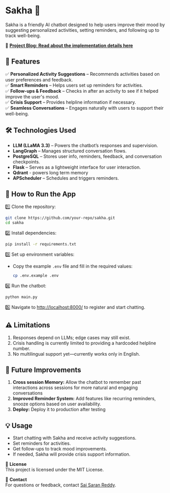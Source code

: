 # Sakha 🤖

Sakha is a friendly AI chatbot designed to help users improve their mood by suggesting personalized activities, setting reminders, and following up to track well-being.

[//]: # (🚀 **Try it here**  )

📖 **[Project Blog: Read about the implementation details here](https://rs-saran.github.io/projects/20250122_serene_solace_sakha/)**  

[//]: # (🎥 **Watch the demo**  )

## 🎯 Features
✅ **Personalized Activity Suggestions** – Recommends activities based on user preferences and feedback.  
✅ **Smart Reminders** – Helps users set up reminders for activities.  
✅ **Follow-ups & Feedback** – Checks in after an activity to see if it helped improve the user's mood.  
✅ **Crisis Support** – Provides helpline information if necessary.  
✅ **Seamless Conversations** – Engages naturally with users to support their well-being.  

## 🛠️ Technologies Used
- **LLM (LLaMA 3.3)** – Powers the chatbot’s responses and supervision.
- **LangGraph** – Manages structured conversation flows.
- **PostgreSQL** – Stores user info, reminders, feedback, and conversation checkpoints.
- **Flask** – Serves as a lightweight interface for user interaction.
- **Qdrant** - powers long term memory 
- **APScheduler** – Schedules and triggers reminders.

## 🚀 How to Run the App  
1️⃣ Clone the repository:  
   ```bash
   git clone https://github.com/your-repo/sakha.git
   cd sakha
   ```

2️⃣ Install dependencies:  
   ```bash
   pip install -r requirements.txt
   ```

3️⃣ Set up environment variables:  
- Copy the example `.env` file and fill in the required values:
   ```bash
   cp .env.example .env
   ```

4️⃣ Run the chatbot:  
   ```bash
   python main.py
   ```

5️⃣ Navigate to [http://localhost:8000/](http://localhost:8000/) to register and start chatting.


## ⚠️ Limitations

1. Responses depend on LLMs; edge cases may still exist.
2. Crisis handling is currently limited to providing a hardcoded helpline number.
3. No multilingual support yet—currently works only in English.

## 🔧 Future Improvements

1. **Cross session Memory:** Allow the chatbot to remember past interactions across sessions for more natural and engaging conversations
2. **Improved Reminder System:** Add features like recurring reminders, snooze options based on user availability.
3. **Deploy:** Deploy it to production after testing 

## 💡 Usage
- Start chatting with Sakha and receive activity suggestions.
- Set reminders for activities.
- Get follow-ups to track mood improvements.
- If needed, Sakha will provide crisis support information.

📃 **License**  
This project is licensed under the MIT License.  

📩 **Contact**  
For questions or feedback, contact [Sai Saran Reddy](mailto:rs.saran.reddy@gmail.com).
